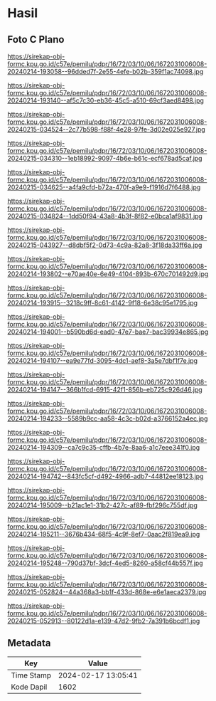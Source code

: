 # Hasil

## Foto C Plano

https://sirekap-obj-formc.kpu.go.id/c57e/pemilu/pdpr/16/72/03/10/06/1672031006008-20240214-193058--96dded7f-2e55-4efe-b02b-359f1ac74098.jpg

https://sirekap-obj-formc.kpu.go.id/c57e/pemilu/pdpr/16/72/03/10/06/1672031006008-20240214-193140--af5c7c30-eb36-45c5-a510-69cf3aed8498.jpg

https://sirekap-obj-formc.kpu.go.id/c57e/pemilu/pdpr/16/72/03/10/06/1672031006008-20240215-034524--2c77b598-f88f-4e28-97fe-3d02e025e927.jpg

https://sirekap-obj-formc.kpu.go.id/c57e/pemilu/pdpr/16/72/03/10/06/1672031006008-20240215-034310--1eb18992-9097-4b6e-b61c-ecf678ad5caf.jpg

https://sirekap-obj-formc.kpu.go.id/c57e/pemilu/pdpr/16/72/03/10/06/1672031006008-20240215-034625--a4fa9cfd-b72a-470f-a9e9-f1916d7f6488.jpg

https://sirekap-obj-formc.kpu.go.id/c57e/pemilu/pdpr/16/72/03/10/06/1672031006008-20240215-034824--1dd50f94-43a8-4b3f-8f82-e0bca1af9831.jpg

https://sirekap-obj-formc.kpu.go.id/c57e/pemilu/pdpr/16/72/03/10/06/1672031006008-20240215-043927--d8dbf5f2-0d73-4c9a-82a8-3f18da33ff6a.jpg

https://sirekap-obj-formc.kpu.go.id/c57e/pemilu/pdpr/16/72/03/10/06/1672031006008-20240214-193802--e70ae40e-6e49-4104-893b-670c701492d9.jpg

https://sirekap-obj-formc.kpu.go.id/c57e/pemilu/pdpr/16/72/03/10/06/1672031006008-20240214-193915--3218c9ff-8c61-4142-9f18-6e38c95e1795.jpg

https://sirekap-obj-formc.kpu.go.id/c57e/pemilu/pdpr/16/72/03/10/06/1672031006008-20240214-194001--b590bd6d-ead0-47e7-bae7-bac39934e865.jpg

https://sirekap-obj-formc.kpu.go.id/c57e/pemilu/pdpr/16/72/03/10/06/1672031006008-20240214-194107--ea9e77fd-3095-4dc1-aef8-3a5e7dbf1f7e.jpg

https://sirekap-obj-formc.kpu.go.id/c57e/pemilu/pdpr/16/72/03/10/06/1672031006008-20240214-194147--366b1fcd-6915-42f1-856b-eb725c926d46.jpg

https://sirekap-obj-formc.kpu.go.id/c57e/pemilu/pdpr/16/72/03/10/06/1672031006008-20240214-194233--5589b9cc-aa58-4c3c-b02d-a3766152a4ec.jpg

https://sirekap-obj-formc.kpu.go.id/c57e/pemilu/pdpr/16/72/03/10/06/1672031006008-20240214-194309--ca7c9c35-cffb-4b7e-8aa6-a1c7eee341f0.jpg

https://sirekap-obj-formc.kpu.go.id/c57e/pemilu/pdpr/16/72/03/10/06/1672031006008-20240214-194742--843fc5cf-d492-4966-adb7-44812ee18123.jpg

https://sirekap-obj-formc.kpu.go.id/c57e/pemilu/pdpr/16/72/03/10/06/1672031006008-20240214-195009--b21ac1e1-31b2-427c-af89-fbf296c755df.jpg

https://sirekap-obj-formc.kpu.go.id/c57e/pemilu/pdpr/16/72/03/10/06/1672031006008-20240214-195211--3676b434-68f5-4c9f-8ef7-0aac2f819ea9.jpg

https://sirekap-obj-formc.kpu.go.id/c57e/pemilu/pdpr/16/72/03/10/06/1672031006008-20240214-195248--790d37bf-3dcf-4ed5-8260-a58cf44b557f.jpg

https://sirekap-obj-formc.kpu.go.id/c57e/pemilu/pdpr/16/72/03/10/06/1672031006008-20240215-052824--44a368a3-bb1f-433d-868e-e6e1aeca2379.jpg

https://sirekap-obj-formc.kpu.go.id/c57e/pemilu/pdpr/16/72/03/10/06/1672031006008-20240215-052913--80122d1a-e139-47d2-9fb2-7a391b6bcdf1.jpg


## Metadata

| Key        | Value               |
| ---------- | ------------------- |
| Time Stamp | 2024-02-17 13:05:41 |
| Kode Dapil | 1602                |



